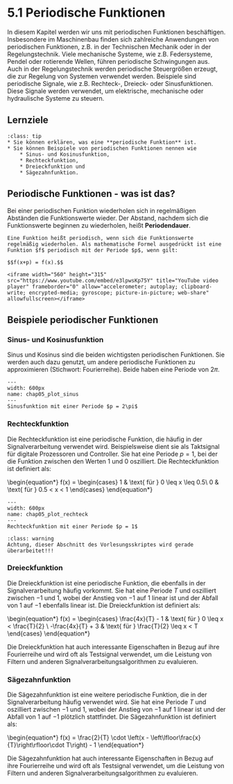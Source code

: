 # 5.1 Periodische Funktionen

In diesem Kapitel werden wir uns mit periodischen Funktionen beschäftigen.
Insbesondere im Maschinenbau finden sich zahlreiche Anwendungen von periodischen
Funktionen, z.B. in der Technischen Mechanik oder in der Regelungstechnik. Viele
mechanische Systeme, wie z.B. Federsysteme, Pendel oder rotierende Wellen,
führen periodische Schwingungen aus. Auch in der Regelungstechnik werden
periodische Steuergrößen erzeugt, die zur Regelung von Systemen verwendet
werden. Beispiele sind periodische Signale, wie z.B. Rechteck-, Dreieck- oder
Sinusfunktionen. Diese Signale werden verwendet, um elektrische, mechanische
oder hydraulische Systeme zu steuern.

## Lernziele 

```{admonition} Lernziele
:class: tip
* Sie können erklären, was eine **periodische Funktion** ist.
* Sie können Beispiele von periodischen Funktionen nennen wie
    * Sinus- und Kosinusfunktion,
    * Rechteckfunktion,
    * Dreieckfunktion und
    * Sägezahnfunktion.
```

## Periodische Funktionen - was ist das?

Bei einer periodischen Funktion wiederholen sich in regelmäßigen Abständen die Funktionswerte wieder. Der Abstand, nachdem sich die Funktionswerte beginnen zu wiederholen, heißt **Periodendauer**.

```{admonition} Was ist ... eine periodische Funktion?
Eine Funktion heißt periodisch, wenn sich die Funktionswerte regelmäßig wiederholen. Als mathematische Formel ausgedrückt ist eine Funktion $f$ periodisch mit der Periode $p$, wenn gilt:

$$f(x+p) = f(x).$$

```

```{dropdown} Video "Periodische Funktion" von lernflix
<iframe width="560" height="315" src="https://www.youtube.com/embed/e3lpwsKp75Y" title="YouTube video player" frameborder="0" allow="accelerometer; autoplay; clipboard-write; encrypted-media; gyroscope; picture-in-picture; web-share" allowfullscreen></iframe>
```

## Beispiele periodischer Funktionen

### Sinus- und Kosinusfunktion

Sinus und Kosinus sind die beiden wichtigsten periodischen Funktionen. Sie werden auch dazu genutzt, um andere periodische Funktionen zu approximieren (Stichwort: Fourierreihe). Beide haben eine Periode von $2\pi$.

```{figure} pics/plot_sinus.pdf
---
width: 600px
name: chap05_plot_sinus
---
Sinusfunktion mit einer Periode $p = 2\pi$
```

### Rechteckfunktion

Die Rechteckfunktion ist eine periodische Funktion, die häufig in der
Signalverarbeitung verwendet wird. Beispielsweise dient sie als Taktsignal für
digitale Prozessoren und Controller. Sie hat eine Periode $p = 1$, bei der die
Funktion zwischen den Werten $1$ und $0$ oszilliert. Die Rechteckfunktion ist
definiert als:

\begin{equation*} 
f(x) = 
\begin{cases} 
1 & \text{ für } 0 \leq x \leq 0.5\\
0 & \text{ für } 0.5 < x < 1 
\end{cases} 
\end{equation*}

```{figure} pics/plot_rechteck.pdf
---
width: 600px
name: chap05_plot_rechteck
---
Rechteckfunktion mit einer Periode $p = 1$
```


```{admonition} Warnung
:class: warning
Achtung, dieser Abschnitt des Vorlesungsskriptes wird gerade überarbeitet!!!
```

### Dreieckfunktion 

Die Dreieckfunktion ist eine periodische Funktion, die ebenfalls in der
Signalverarbeitung häufig vorkommt. Sie hat eine Periode $T$ und oszilliert
zwischen $-1$ und $1$, wobei der Anstieg von $-1$ auf $1$ linear ist und der
Abfall von $1$ auf $-1$ ebenfalls linear ist. Die Dreieckfunktion ist definiert
als:

\begin{equation*} 
f(x) = 
\begin{cases} 
\frac{4x}{T} - 1 & \text{ für } 0 \leq x < \frac{T}{2} \\ 
-\frac{4x}{T} + 3 & \text{ für } \frac{T}{2} \leq x < T 
\end{cases}
\end{equation*}

Die Dreieckfunktion hat auch interessante Eigenschaften in Bezug auf ihre
Fourierreihe und wird oft als Testsignal verwendet, um die Leistung von Filtern
und anderen Signalverarbeitungsalgorithmen zu evaluieren.

### Sägezahnfunktion

Die Sägezahnfunktion ist eine weitere periodische Funktion, die in der
Signalverarbeitung häufig verwendet wird. Sie hat eine Periode $T$ und
oszilliert zwischen $-1$ und $1$, wobei der Anstieg von $-1$ auf $1$ linear ist
und der Abfall von $1$ auf $-1$ plötzlich stattfindet. Die Sägezahnfunktion ist
definiert als:

\begin{equation*} 
f(x) = \frac{2}{T} \cdot \left(x -
\left\lfloor\frac{x}{T}\right\rfloor\cdot T\right) - 1 
\end{equation*}

Die Sägezahnfunktion hat auch interessante Eigenschaften in Bezug auf ihre
Fourierreihe und wird oft als Testsignal verwendet, um die Leistung von Filtern
und anderen Signalverarbeitungsalgorithmen zu evaluieren.